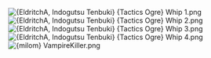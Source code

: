 ![{EldritchA, Indogutsu Tenbuki} {Tactics Ogre} Whip 1.png](https://raw.githubusercontent.com/Klokinator/FE-Repo/main/Item%20Icons/Whips/%7BEldritchA,%20Indogutsu%20Tenbuki%7D%20%7BTactics%20Ogre%7D%20Whip%201.png "{EldritchA, Indogutsu Tenbuki} {Tactics Ogre} Whip 1.png")![{EldritchA, Indogutsu Tenbuki} {Tactics Ogre} Whip 2.png](https://raw.githubusercontent.com/Klokinator/FE-Repo/main/Item%20Icons/Whips/%7BEldritchA,%20Indogutsu%20Tenbuki%7D%20%7BTactics%20Ogre%7D%20Whip%202.png "{EldritchA, Indogutsu Tenbuki} {Tactics Ogre} Whip 2.png")![{EldritchA, Indogutsu Tenbuki} {Tactics Ogre} Whip 3.png](https://raw.githubusercontent.com/Klokinator/FE-Repo/main/Item%20Icons/Whips/%7BEldritchA,%20Indogutsu%20Tenbuki%7D%20%7BTactics%20Ogre%7D%20Whip%203.png "{EldritchA, Indogutsu Tenbuki} {Tactics Ogre} Whip 3.png")![{EldritchA, Indogutsu Tenbuki} {Tactics Ogre} Whip 4.png](https://raw.githubusercontent.com/Klokinator/FE-Repo/main/Item%20Icons/Whips/%7BEldritchA,%20Indogutsu%20Tenbuki%7D%20%7BTactics%20Ogre%7D%20Whip%204.png "{EldritchA, Indogutsu Tenbuki} {Tactics Ogre} Whip 4.png")![{milom} VampireKiller.png](https://raw.githubusercontent.com/Klokinator/FE-Repo/main/Item%20Icons/Whips/%7Bmilom%7D%20VampireKiller.png "{milom} VampireKiller.png")